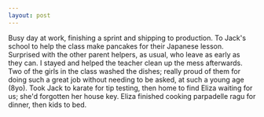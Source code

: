 ```yaml
---
layout: post
---
```


Busy day at work, finishing a sprint and shipping to production. To Jack's
school to help the class make pancakes for their Japanese lesson. Surprised with
the other parent helpers, as usual, who leave as early as they can. I stayed and
helped the teacher clean up the mess afterwards. Two of the girls in the class
washed the dishes; really proud of them for doing such a great job without
needing to be asked, at such a young age (8yo). Took Jack to karate for tip
testing, then home to find Eliza waiting for us; she'd forgotten her house key.
Eliza finished cooking parpadelle ragu for dinner, then kids to bed.
